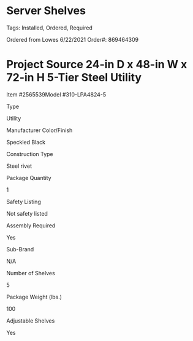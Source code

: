 # Server Shelves

Tags: Installed, Ordered, Required

Ordered from Lowes 6/22/2021 
Order#: 869464309

[](https://www.lowes.com/pd/Project-Source-Heavy-Duty-5-Tier-Storage-Shelving-Boltless-48Wx24Dx72H-Powder-Coated-Grey/1002864606)

# Project Source 24-in D x 48-in W x 72-in H 5-Tier Steel Utility

Item #2565539Model #310-LPA4824-5

Type

Utility

Manufacturer Color/Finish

Speckled Black

Construction Type

Steel rivet

Package Quantity

1

Safety Listing

Not safety listed

Assembly Required

Yes

Sub-Brand

N/A

Number of Shelves

5

Package Weight (lbs.)

100

Adjustable Shelves

Yes